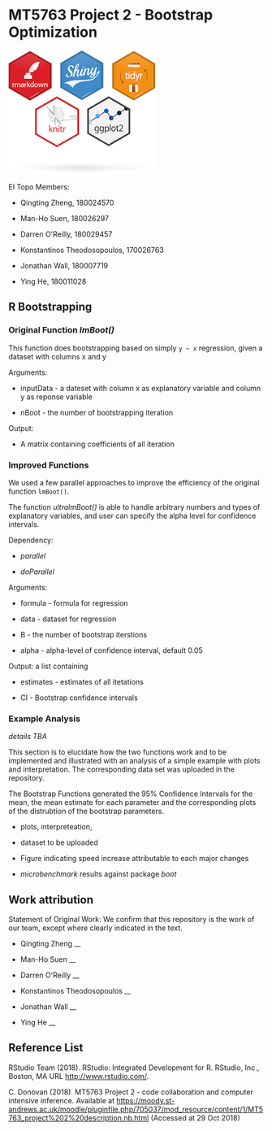 # MT5763 Project 2 - Bootstrap Optimization

![](https://raw.githubusercontent.com/ladychili/MT5763-Project-2/master/r-packages.png?token=AaldBeYwHauQ1p-x4kRfKTNPYLxc-3Q2ks5b2xckwA%3D%3D)

EI Topo Members:

- Qingting Zheng, 180024570

- Man-Ho Suen, 180026297

- Darren O'Reilly, 180029457

- Konstantinos Theodosopoulos, 170026763

- Jonathan Wall, 180007719

- Ying He, 180011028

## R Bootstrapping 

### Original Function _lmBoot()_

This function does bootstrapping based on simply `y ~ x` regression, given a dataset with columns x and y

Arguments: 

- inputData - a dateset with column x as explanatory variable and column y as reponse variable

- nBoot - the number of bootstrapping iteration

Output: 

- A matrix containing coefficients of all iteration


### Improved Functions

We used a few parallel approaches to improve the efficiency of the original function `lmBoot()`. 

The function _ultralmBoot()_ is able to handle arbitrary numbers and types of explanatory variables, and user can specify the alpha level for confidence intervals. 

Dependency:

- _parallel_

- _doParallel_

Arguments: 

- formula - formula for regression 

- data - dataset for regression 

- B - the number of bootstrap iterstions 

- alpha - alpha-level of confidence interval, default 0.05
        
Output: a list containing

- estimates - estimates of all itetations

- CI - Bootstrap confidence intervals

### Example Analysis

*details TBA* 

This section is to elucidate how the two functions work and to be implemented and illustrated with an analysis of a simple example with plots and interpretation.  The corresponding data set was uploaded in the repository. 

The Bootstrap Functions generated the 95% Confidence Intervals for the mean, the mean estimate for each parameter and the corresponding plots of the distrubtion of the bootstrap parameters.

- plots, interpreteation, 

- dataset to be uploaded

- Figure indicating speed increase attributable to each major changes

- *microbenchmark* results against package *boot*


## Work attribution

Statement of Original Work: We confirm that this repository is the work of our team, except where clearly indicated in the text.

- Qingting Zheng __

- Man-Ho Suen __

- Darren O'Reilly __

- Konstantinos Theodosopoulos __

- Jonathan Wall __

- Ying He __

## Reference List

RStudio Team (2018). RStudio: Integrated Development for R. RStudio, Inc., Boston, MA URL <http://www.rstudio.com/>.

C. Donovan (2018). MT5763 Project 2 - code collaboration and computer intensive inference. Available at <https://moody.st-andrews.ac.uk/moodle/pluginfile.php/705037/mod_resource/content/1/MT5763_project%202%20description.nb.html> (Accessed at 29 Oct 2018) 




